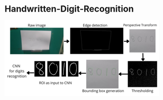 # Handwritten-Digit-Recognition
![alt text](https://github.com/TejoramV/Handwritten-Digit-Recognition/blob/main/Flow_chart.png)
